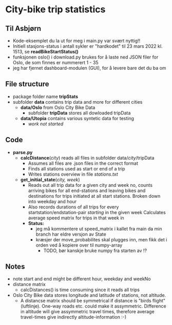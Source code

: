# City-bike trip statistics

## Til Asbjørn

* Kode-eksemplet du la ut for meg i main.py var svært nyttig!!
* Initiell stasjons-status i antall sykler er "hardkodet" til 23 mars 2022 kl. 1513, se **readBikeStartStatus()**
* funksjonen oslo() i download.py brukes for å laste ned JSON filer for Oslo, de som finnes er nummerert 1 - 35
* jeg har fjernet dashboard-modulen (GUI), for å levere bare det du ba om

## File structure

* package folder name **tripStats**
* subfolder **data** contains trip data and more for different cities
  * **data/Oslo** from Oslo City Bike Data
    * subfolder **tripData** stores all dowloaded tripData
  * **data/Utopia** contains various syntetic data for testing
    * _work not started_

## Code

* **parse.py**
  * **calcDistance**(_city_) reads all files in subfolder data/_city_/tripData
    * Assumes all files are .json files in the correct format
    * Finds all stations used as start or end of a trip
    * Writes stations overview in file _stations.txt_
  * **get_initial_state**(_city, week_)
    * Reads out all trip data for a given city and week no, counts arriving bikes for all end-stations and leaving bikes and destinations for trips initiated at all start stations. Broken down into weekday and hour
    * Also records durations of all trips for every startstation/endstation-pair _starting_ in the given week Calculates average speed matrix for trips in that week in
    * **Status:**
      * jeg må kommentere ut speed_matrix i kallet fra main da min branch har eldre versjon av State
      * kræsjer der move_probabilites skal plugges inn, men fikk det i orden ved å kopiere over til numpy-array
        * TODO, bør kanskje bruke numpy fra starten av !?

## Notes

* note start and end might be different hour, weekday and weekNo
* distance matrix
  * calcDistances() is time consuming since it reads all trips
* Oslo City Bike data stores longitude and latitude of stations, not altitude.
  * A distancse matrix should be symmetrical if distance is "birds flight" (luftlinje). One-way roads etc. could make it assymmetric. Difference in altitude will give assymmetric travel times, therefore average travel-times give indirectly altitude-information :-)
